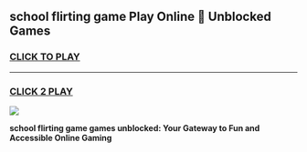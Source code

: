 
## school flirting game Play Online 👋 Unblocked Games
<h3>
<a href="https://news.freeplayer.one?title=school_flirting_game&ref=17GH">CLICK TO PLAY</a></h3>
<hr>

<h3>
<a href="https://news.freeplayer.one?title=school_flirting_game&ref=17GH">CLICK 2 PLAY</a>
  
</h3>

<a href="https://news.freeplayer.one?title=school_flirting_game&ref=17GH/"><img src="https://clearcache.store/games.png"></a>


**school flirting game games unblocked: Your Gateway to Fun and Accessible Online Gaming**

